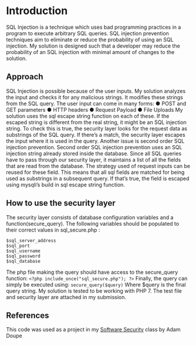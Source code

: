 
# Introduction
SQL Injection is a technique which uses bad programming practices in a program to
execute arbitrary SQL queries. SQL injection prevention techniques aim to eliminate or reduce
the probability of using an SQL injection. My solution is designed such that a developer may
reduce the probability of an SQL injection with minimal amount of changes to the solution.

## Approach
SQL Injection is possible because of the user inputs. My solution analyzes the input
and checks it for any malicious strings. It modifies these strings from the SQL query.
The user input can come in many forms:
● POST and GET parameters
● HTTP headers
● Request Payload
● File Uploads
My solution uses the sql escape string function on each of these. If the escaped string is
different from the real string, it might be an SQL injection string. To check this is true, the
security layer looks for the request data as substrings of the SQL query. If there’s a match, the
security layer escapes the input where it is used in the query.
Another issue is second order SQL injection prevention. Second order SQL injection
prevention uses an SQL injection string already stored inside the database. Since all SQL
queries have to pass through our security layer, it maintains a list of all the fields that are read
from the database. The strategy used of request inputs can be reused for these field. This
means that all sql fields are matched for being used as substrings in a subsequent query. If
that’s true, the field is escaped using mysqli’s build in sql escape string function.

## How to use the security layer
The security layer consists of database configuration variables and a
function(secure_query). The following variables should be populated to their correct values in
sql_secure.php :
```
$sql_server_address
$sql_port
$sql_username
$sql_password
$sql_database
```

The php file making the query should have access to the secure_query function:
`<?php include_once("sql_secure.php"); ?>`
Finally, the query can simply be executed using:
`secure_query($query)`
Where $query is the final query string.
My solution is tested to be working with PHP 7. The test file and security layer are attached in
my submission.

## References
This code was used as a project in my  [Software Security](http://www.adamdoupe.com/teaching/classes/cse545-software-security-s16/) class by Adam Doupe
